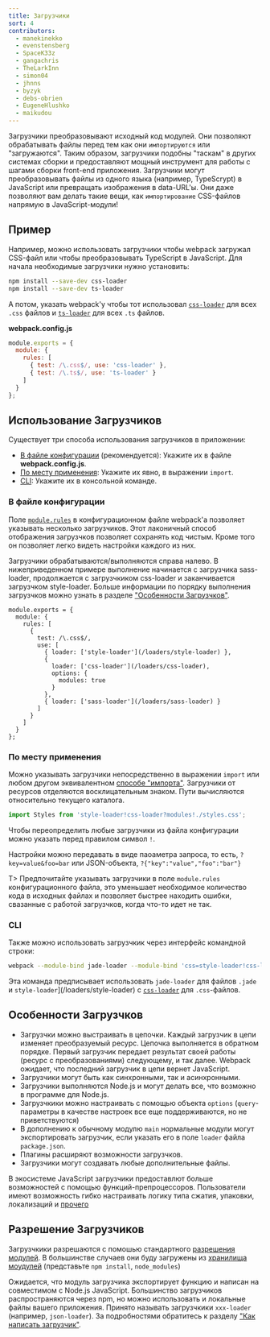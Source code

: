 ```yaml
---
title: Загрузчики
sort: 4
contributors:
  - manekinekko
  - evenstensberg
  - SpaceK33z
  - gangachris
  - TheLarkInn
  - simon04
  - jhnns
  - byzyk
  - debs-obrien
  - EugeneHlushko
  - maikudou
---
```


Загрузчики преобразовывают исходный код модулей. Они позволяют обрабатывать файлы перед тем как они `импортируются` или "загружаются". Таким образом, загрузчики подобны "таскам" в других системах сборки и предоставляют мощный инструмент для работы с шагами сборки front-end приложения. Загрузчики могут преобразовывать файлы из одного языка (например, TypeScrypt) в JavaScript или превращать изображения в data-URL'ы. Они даже позволяют вам делать такие вещи, как `импортирование` CSS-файлов напрямую в JavaScript-модули!


## Пример

Например, можно использовать загрузчики чтобы webpack загружал CSS-файл или чтобы преобразовывать TypeScript в JavaScript. Для начала необходимые загрузчики нужно установить:

``` bash
npm install --save-dev css-loader
npm install --save-dev ts-loader
```

А потом, указать webpack'у чтобы тот использовал [`css-loader`](/loaders/css-loader) для всех `.css` файлов и [`ts-loader`](https://github.com/TypeStrong/ts-loader) для всех `.ts` файлов.

__webpack.config.js__

``` js
module.exports = {
  module: {
    rules: [
      { test: /\.css$/, use: 'css-loader' },
      { test: /\.ts$/, use: 'ts-loader' }
    ]
  }
};
```


## Использование Загрузчиков

Существует три способа использования загрузчиков в приложении:

- [В файле конфигурации](#configuration) (рекомендуется): Укажите их в файле __webpack.config.js__.
- [По месту применения](#inline): Укажите их явно, в выражении `import`.
- [CLI](#cli): Укажите их в консольной команде.


### В файле конфигурации

Поле [`module.rules`](/configuration/module/#module-rules) в конфигурационном файле webpack'а позволяет указывать несколько загрузчиков.
Этот лаконичный способ отображения загрузчков позволяет сохранять код чистым. Кроме того он позволяет легко видеть настройки каждого из них.

Загрузчики обрабатываются/выполняются справа налево. В нижеприведенном примере выполнение начинается с загрузчика sass-loader, продолжается с загрузчкиком css-loader и заканчивается загрузчком style-loader. Больше информации по порядку выполнения загрузчков можно узнать в разделе ["Особенности Загрузчков"](/concepts/loaders/#loader-features).

```js-with-links-with-details
module.exports = {
  module: {
    rules: [
      {
        test: /\.css$/,
        use: [
          { loader: ['style-loader'](/loaders/style-loader) },
          {
            loader: ['css-loader'](/loaders/css-loader),
            options: {
              modules: true
            }
          },
          { loader: ['sass-loader'](/loaders/sass-loader) }
        ]
      }
    ]
  }
};
```


### По месту применения

Можно указывать загрузчики непосредственно в выражении `import` или любом другом эквивалентном [способе "импорта"](/api/module-methods). Загрузчики от ресурсов отделяются восклицательным знаком. Пути вычисляются относительно текущего каталога.

```js
import Styles from 'style-loader!css-loader?modules!./styles.css';
```

Чтобы переопределить любые загрузчики из файла конфигурации можно указать перед правилом символ `!`.

Настройки можно передавать в виде паоаметра запроса, то есть, `?key=value&foo=bar` или JSON-объекта, `?{"key":"value","foo":"bar"}`

T> Предпочитайте указывать загрузчики в поле `module.rules` конфигурационного файла, это уменьшает необходимое количество кода в исходных файлах и позволяет быстрее находить ошибки, свазанные с работой загрузчков, когда что-то идет не так.


### CLI

Также можно использовать загрузчкик через интерфейс командной строки:

```bash
webpack --module-bind jade-loader --module-bind 'css=style-loader!css-loader'
```

Эта команда предписывает использовать `jade-loader` для файлов `.jade` и `style-loader`](/loaders/style-loader) c [`css-loader`](/loaders/css-loader) для `.css`-файлов.


## Особенности Загрузчков

- Загрузчки можно выстраивать в цепочки. Каждый загрузчик в цепи изменяет преобразуемый ресурс. Цепочка выполняется в обратном порядке. Первый загрузчик передает результат своей работы (ресурс с преобразованиями) следующему, и так далее. Webpack ожидает, что последний загрузчик в цепи вернет JavaScript.
- Загрузчики могут быть как синхронными, так и асинхронными.
- Загрузчики выполняются Node.js и могут делать все, что возможно в программе для Node.js.
- Загрузчкики можно настраивать с помощью объекта `options` (`query`-параметры в качестве настроек все еще поддерживаются, но не приветствуются)
- В дополнению к обычному модулю `main` нормальные модули могут экспортировать загрузчик, если указать его в поле `loader` файла `package.json`.
- Плагины расширяют возможности загрузчков.
- Загрузчики могут создавать любые дополнительные файлы.

В экосистеме JavaScript загрузчики предоставлют больше возможностей с помощью функций-препроцессоров. Пользователи имеют возможность гибко настраивать логику типа сжатия, упаковки, локализаций и [прочего](/loaders)


## Разрешение Загрузчиков

Загрузчкики разрешаются с помошью стандартного [разрешения модулей](/concepts/module-resolution/). В большинстве случаев они буду загружены из [хранилища моудулей](/concepts/module-resolution/#module-paths) (представьте `npm install`, `node_modules`)

Ожидается, что модуль загрузчика экспортирует функцию и написан на совместимом с Node.js JavaScript. Большинство загрузчиков распространяются через npm, но можно использовать и локальные файлы вашего приложения. Принято называть загрузчкики `xxx-loader` (например, `json-loader`). За подробностями обратитесь к разделу ["Как написать загрузчик"](/development/how-to-write-a-loader).
